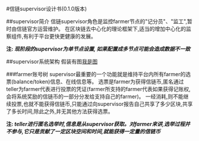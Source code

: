 #信链supervisor设计书(0.1.0版本)

##supervisor简介
信链supervisor角色是监控farmer节点的"记分员"、"监工",暂时由信链官方运营维护。
在区块链去中心化的理论框架下,适当的增加中心化的监察组件,有利于平台更快更健康的发展。

**注: _现阶段的supervisor为单节点设置, 如果配置成多节点可能会造成数据不一致_**

##supervisor系统架构
假装有图[我是图](http://www.baidu.com)

###farmer账号树
supervisor最重要的一个功能就是维持平台内所有farmer的选票(balance/token)信息、在线信息等。
选票是farmer为获得信链币,匿名通过teller为farmer代表进行投票的凭证(farmer所支持的farmer代表如果获得记账权,会将系统奖励的信链币的一部分分发给支持自己的farmer)。
一经消耗,则不能继续投票,也就不能获得信链币,只能通过向supervisor报告自己共享了多少区块,共享了多长时间,除此之外,并无其他方法获得选票。

**注: _teller进行匿名选举时,信息是从supervisor获取。对farmer来讲,选举过程并不参与,它只是贡献了一定区块空间和时间,就能获得一定量的信链币_**




